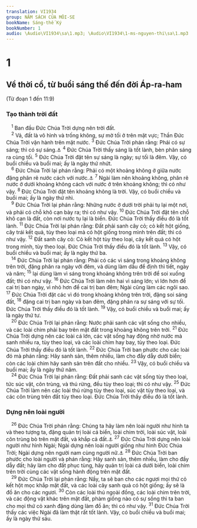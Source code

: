 ```yaml
---
translation: VI1934
group: NĂM SÁCH CỦA MÔI-SE
bookName: Sáng-thế Ký 
bookNumber: 1
audio: \Audio\VI1934\sa\1.mp3; \Audio\VI1934\1-ms-nguyen-thi\sa\1.mp3
---
```


<div class="title"><h1>1</h1><h2>Về thời cổ, từ buổi sáng thế đến đời Áp-ra-ham</h2><p>(Từ đoạn 1 đến 11:9)</p><h3>Tạo thành trời đất</h3></div>
<span class="verse sa_1_1"> <sup>1</sup> Ban đầu Đức Chúa Trời dựng nên trời đất. <br/></span>
<span class="verse sa_1_2"> <sup>2</sup> Vả, đất là vô hình và trống không, sự mờ tối ở trên mặt vực; Thần Đức Chúa Trời vận hành trên mặt nước. </span>
<span class="verse sa_1_3"><sup>3</sup> Đức Chúa Trời phán rằng: Phải có sự sáng; thì có sự sáng.<a data-toggle="tooltip" data-placement="bottom" title="2Co 4:6">⚓</a></span>
<span class="verse sa_1_4"><sup>4</sup> Đức Chúa Trời thấy sáng là tốt lành, bèn phân sáng ra cùng tối. </span>
<span class="verse sa_1_5"><sup>5</sup> Đức Chúa Trời đặt tên sự sáng là ngày; sự tối là đêm. Vậy, có buổi chiều và buổi mai; ấy là ngày thứ nhứt. <br/></span>
<span class="verse sa_1_6"> <sup>6</sup> Đức Chúa Trời lại phán rằng: Phải có một khoảng không ở giữa nước đặng phân rẽ nước cách với nước.<a data-toggle="tooltip" data-placement="bottom" title="2Phi 3:5">⚓</a></span>
<span class="verse sa_1_7"><sup>7</sup> Ngài làm nên khoảng không, phân rẽ nước ở dưới khoảng không cách với nước ở trên khoảng không; thì có như vậy. </span>
<span class="verse sa_1_8"><sup>8</sup> Đức Chúa Trời đặt tên khoảng không là trời. Vậy, có buổi chiều và buổi mai; ấy là ngày thứ nhì. <br/></span>
<span class="verse sa_1_9"> <sup>9</sup> Đức Chúa Trời lại phán rằng: Những nước ở dưới trời phải tụ lại một nơi, và phải có chỗ khô cạn bày ra; thì có như vậy. </span>
<span class="verse sa_1_10"><sup>10</sup> Đức Chúa Trời đặt tên chỗ khô cạn là đất, còn nơi nước tụ lại là biển. Đức Chúa Trời thấy điều đó là tốt lành. </span>
<span class="verse sa_1_11"><sup>11</sup> Đức Chúa Trời lại phán rằng: Đất phải sanh cây cỏ; cỏ kết hột giống, cây trái kết quả, tùy theo loại mà có hột giống trong mình trên đất; thì có như vậy. </span>
<span class="verse sa_1_12"><sup>12</sup> Đất sanh cây cỏ: Cỏ kết hột tùy theo loại, cây kết quả có hột trong mình, tùy theo loại. Đức Chúa Trời thấy điều đó là tốt lành. </span>
<span class="verse sa_1_13"><sup>13</sup> Vậy, có buổi chiều và buổi mai; ấy là ngày thứ ba. <br/></span>
<span class="verse sa_1_14"> <sup>14</sup> Đức Chúa Trời lại phán rằng: Phải có các vì sáng trong khoảng không trên trời, đặng phân ra ngày với đêm, và dùng làm dấu để định thì tiết, ngày và năm; </span>
<span class="verse sa_1_15"><sup>15</sup> lại dùng làm vì sáng trong khoảng không trên trời để soi xuống đất; thì có như vậy. </span>
<span class="verse sa_1_16"><sup>16</sup> Đức Chúa Trời làm nên hai vì sáng lớn; vì lớn hơn để cai trị ban ngày, vì nhỏ hơn để cai trị ban đêm; Ngài cũng làm các ngôi sao. </span>
<span class="verse sa_1_17"><sup>17</sup> Đức Chúa Trời đặt các vì đó trong khoảng không trên trời, đặng soi sáng đất, </span>
<span class="verse sa_1_18"><sup>18</sup> đặng cai trị ban ngày và ban đêm, đặng phân ra sự sáng với sự tối. Đức Chúa Trời thấy điều đó là tốt lành. </span>
<span class="verse sa_1_19"><sup>19</sup> Vậy, có buổi chiều và buổi mai; ấy là ngày thứ tư. <br/></span>
<span class="verse sa_1_20"> <sup>20</sup> Đức Chúa Trời lại phán rằng: Nước phải sanh các vật sống cho nhiều, và các loài chim phải bay trên mặt đất trong khoảng không trên trời. </span>
<span class="verse sa_1_21"><sup>21</sup> Đức Chúa Trời dựng nên các loài cá lớn, các vật sống hay động nhờ nước mà sanh nhiều ra, tùy theo loại, và các loài chim hay bay, tùy theo loại. Đức Chúa Trời thấy điều đó là tốt lành. </span>
<span class="verse sa_1_22"><sup>22</sup> Đức Chúa Trời ban phước cho các loài đó mà phán rằng: Hãy sanh sản, thêm nhiều, làm cho đầy dẫy dưới biển; còn các loài chim hãy sanh sản trên đất cho nhiều. </span>
<span class="verse sa_1_23"><sup>23</sup> Vậy, có buổi chiều và buổi mai; ấy là ngày thứ năm. <br/></span>
<span class="verse sa_1_24"> <sup>24</sup> Đức Chúa Trời lại phán rằng: Đất phải sanh các vật sống tùy theo loại, tức súc vật, côn trùng, và thú rừng, đều tùy theo loại; thì có như vậy. </span>
<span class="verse sa_1_25"><sup>25</sup> Đức Chúa Trời làm nên các loài thú rừng tùy theo loại, súc vật tùy theo loại, và các côn trùng trên đất tùy theo loại. Đức Chúa Trời thấy điều đó là tốt lành. <br/></span>
<div class="title"><h3>Dựng nên loài người</h3></div>
<span class="verse sa_1_26"> <sup>26</sup> Đức Chúa Trời phán rằng: Chúng ta hãy làm nên loài người như hình ta và theo tượng ta, đặng quản trị loài cá biển, loài chim trời, loài súc vật, loài côn trùng bò trên mặt đất, và khắp cả đất.<a data-toggle="tooltip" data-placement="bottom" title="1Co 11:7">⚓</a></span>
<span class="verse sa_1_27"><sup>27</sup> Đức Chúa Trời dựng nên loài người như hình Ngài; Ngài dựng nên loài người giống như hình Đức Chúa Trời; Ngài dựng nên người nam cùng người nữ.<a data-toggle="tooltip" data-placement="bottom" title="Sa 5:1-2; Mat 19:4; Mac 10:6">⚓</a></span>
<span class="verse sa_1_28"><sup>28</sup> Đức Chúa Trời ban phước cho loài người và phán rằng: Hãy sanh sản, thêm nhiều, làm cho đầy dẫy đất; hãy làm cho đất phục tùng, hãy quản trị loài cá dưới biển, loài chim trên trời cùng các vật sống hành động trên mặt đất. <br/></span>
<span class="verse sa_1_29"> <sup>29</sup> Đức Chúa Trời lại phán rằng: Nầy, ta sẽ ban cho các ngươi mọi thứ cỏ kết hột mọc khắp mặt đất, và các loài cây sanh quả có hột giống; ấy sẽ là đồ ăn cho các ngươi. </span>
<span class="verse sa_1_30"><sup>30</sup> Còn các loài thú ngoài đồng, các loài chim trên trời, và các động vật khác trên mặt đất, phàm giống nào có sự sống thì ta ban cho mọi thứ cỏ xanh đặng dùng làm đồ ăn; thì có như vậy. </span>
<span class="verse sa_1_31"><sup>31</sup> Đức Chúa Trời thấy các việc Ngài đã làm thật rất tốt lành. Vậy, có buổi chiều và buổi mai; ấy là ngày thứ sáu. <br/></span>
